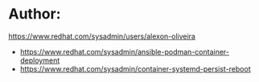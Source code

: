 # Author:
https://www.redhat.com/sysadmin/users/alexon-oliveira
- https://www.redhat.com/sysadmin/ansible-podman-container-deployment
- https://www.redhat.com/sysadmin/container-systemd-persist-reboot
